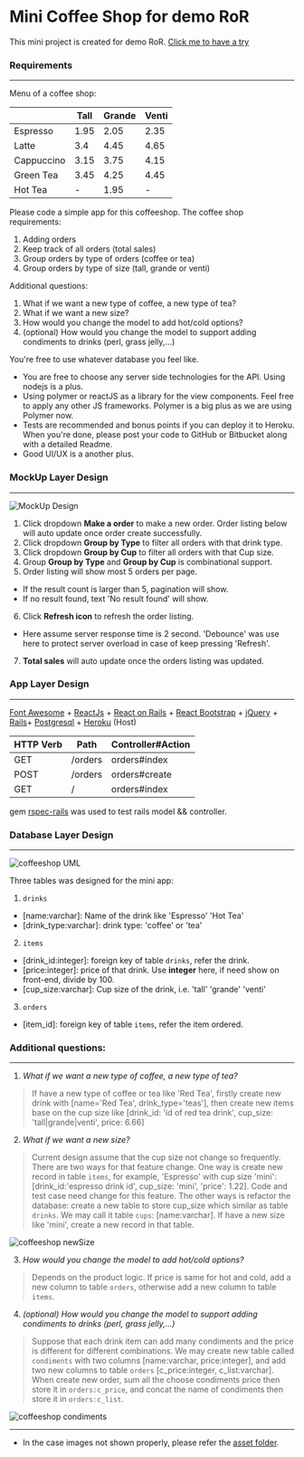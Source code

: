 

# Mini Coffee Shop for demo RoR


This mini project is created for demo RoR. [Click me to have a try](https://mini-coffeeshop.herokuapp.com/)

### Requirements

---------------------------------

Menu of a coffee shop:

|            | Tall | Grande | Venti |
| ---------- | ---- | ------ | ----- |
| Espresso   | 1.95 | 2.05   | 2.35 |
| Latte      | 3.4  | 4.45   | 4.65 |
| Cappuccino | 3.15 | 3.75   | 4.15 |
| Green Tea  | 3.45 | 4.25   | 4.45 |
| Hot Tea    |   -  | 1.95   | -    |

Please code a simple app for this coffeeshop. The coffee shop requirements:

1. Adding orders
2. Keep track of all orders (total sales)
3. Group orders by type of orders (coffee or tea)
4. Group orders by type of size (tall, grande or venti)

Additional questions:

1. What if we want a new type of coffee, a new type of tea?
2. What if we want a new size?
3. How would you change the model to add hot/cold options?
4. (optional) How would you change the model to support adding condiments to drinks (perl, grass jelly,...)

You're free to use whatever database you feel like.
* You are free to choose any server side technologies for the API. Using nodejs is a plus.
* Using polymer or reactJS as a library for the view components. Feel free to apply any other JS frameworks. Polymer is a big plus as we are using Polymer now.
* Tests are recommended and bonus points if you can deploy it to Heroku. When you're done, please post your code to GitHub or Bitbucket along with a detailed Readme.
* Good UI/UX is a another plus.


### MockUp Layer Design

---------------------------------


![MockUp Design](http://ww2.sinaimg.cn/large/5ed3c1c2gw1f1e10xblabj20dp0d9ack.jpg)

1. Click dropdown **Make a order** to make a new order. Order listing below will auto update once order create successfully.
2. Click dropdown **Group by Type** to filter all orders with that drink type.
3. Click dropdown **Group by Cup** to filter all orders with that Cup size.
4. Group **Group by Type** and **Group by Cup** is combinational support.
5. Order listing will show most 5 orders per page.
  - If the result count is larger than 5, pagination will show.
  - If no result found, text 'No result found' will show.
6. Click **Refresh icon** to refresh the order listing.
  - Here assume server response time is 2 second. 'Debounce' was use here to protect server overload in case of keep pressing 'Refresh'.
7. **Total sales** will auto update once the orders listing was updated.

### App Layer Design

---------------------------------

[Font Awesome](https://fortawesome.github.io/Font-Awesome/) + [ReactJs](https://facebook.github.io/react/) + [React on Rails](https://github.com/shakacode/react_on_rails) + [React Bootstrap](https://react-bootstrap.github.io) + [jQuery](https://jquery.com/) + [Rails](http://rubyonrails.org/)+ [Postgresql](http://www.postgresql.org/) + [Heroku](https://www.heroku.com/) (Host)

| HTTP Verb | Path | Controller#Action |
| ----------| ---- | ----------------- |
| GET      | /orders  | orders#index |
| POST | /orders | orders#create |
| GET  | / | orders#index |

  gem [rspec-rails](https://github.com/rspec/rspec-rails) was used to test rails model && controller.

### Database Layer Design

---------------------------------

![coffeeshop UML](http://ww1.sinaimg.cn/large/5ed3c1c2gw1f1e21l9qy1j20ih05aweu.jpg)

Three tables was designed for the mini app:

1. `drinks`
  - [name:varchar]: Name of the drink like 'Espresso' 'Hot Tea'
  - [drink_type:varchar]: drink type: 'coffee' or 'tea'
2. `items`
  - [drink_id:integer]: foreign key of table `drinks`, refer the drink.
  - [price:integer]: price of that drink. Use **integer** here, if need show on front-end, divide by 100.
  - [cup_size:varchar]: Cup size of the drink, i.e. 'tall' 'grande' 'venti'
3. `orders`
  - [item_id]: foreign key of table `items`, refer the item ordered.


### Additional questions:

---------------------------------

1. *What if we want a new type of coffee, a new type of tea?*
  > If have a new type of coffee or tea like 'Red Tea', firstly create new drink with [name='Red Tea', drink_type='teas'], then create new items base on the cup size like [drink_id: 'id of red tea drink', cup_size: 'tall|grande|venti', price: 6.66]

2. *What if we want a new size?*
  > Current design assume that the cup size not change so frequently. There are two ways for that feature change. One way is create new record in table `items`, for example, 'Espresso' with cup size 'mini': [drink_id:'espresso drink id', cup_size: 'mini', 'price': 1.22]. Code and test case need change for this feature. The other ways is refactor the database: create a new table to store cup_size which similar as table `drinks`. We may call it table `cups`: [name:varchar]. If have a new size like 'mini', create a new record in that table.

  ![ coffeeshop newSize](http://ww1.sinaimg.cn/large/5ed3c1c2gw1f1e48fvb68j20ih06y3yz.jpg)

3. *How would you change the model to add hot/cold options?*
  > Depends on the product logic. If price is same for hot and cold, add a new column to table `orders`, otherwise add a new column to table `items`.

4. *(optional) How would you change the model to support adding condiments to drinks (perl, grass jelly,...)*
  >Suppose that each drink item can add many condiments and the price is different for different combinations.  We may create new table called `condiments` with two columns [name:varchar, price:integer], and add two new columns to table `orders` [c_price:integer, c_list:varchar]. When create new order, sum all the choose condiments price then store it in `orders:c_price`, and concat the name of condiments then store it in `orders:c_list`.

  ![coffeeshop condiments](http://ww3.sinaimg.cn/large/5ed3c1c2gw1f1e3prwctgj20ih08mgm9.jpg)


-----------------

- In the case images not shown properly, please refer the [asset folder](https://github.com/NZQiu/coffeeshop/tree/master/app/assets/images).
